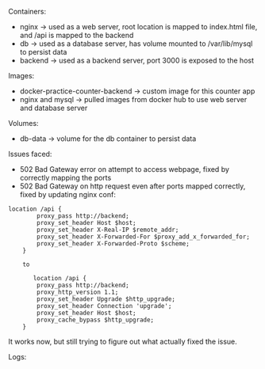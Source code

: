 Containers:

- nginx -> used as a web server, root location is mapped to index.html file, and /api is mapped to the backend
- db -> used as a database server, has volume mounted to /var/lib/mysql to persist data
- backend -> used as a backend server, port 3000 is exposed to the host

Images:

- docker-practice-counter-backend -> custom image for this counter app
- nginx and mysql -> pulled images from docker hub to use web server and database server

Volumes:

- db-data -> volume for the db container to persist data

Issues faced:

- 502 Bad Gateway error on attempt to access webpage, fixed by correctly mapping the ports
- 502 Bad Gateway on http request even after ports mapped correctly, fixed by updating nginx conf:

```
location /api {
        proxy_pass http://backend;
        proxy_set_header Host $host;
        proxy_set_header X-Real-IP $remote_addr;
        proxy_set_header X-Forwarded-For $proxy_add_x_forwarded_for;
        proxy_set_header X-Forwarded-Proto $scheme;
    }

    to

       location /api {
        proxy_pass http://backend;
        proxy_http_version 1.1;
        proxy_set_header Upgrade $http_upgrade;
        proxy_set_header Connection 'upgrade';
        proxy_set_header Host $host;
        proxy_cache_bypass $http_upgrade;
    }
```

It works now, but still trying to figure out what actually fixed the issue.

Logs:

<!--
# docker inspect -f '{{range.NetworkSettings.Networks}}{{.IPAddress}}{{end}}' docker-practice-counter-nginx-1

sh: 10: docker: not found

# ping docker inspect -f '{{range.NetworkSettings.Networks}}{{.IPAddress}}{{end}}' docker-practice-counter-nginx-1

sh: 11: ping: not found

# ping 172.18.0.3

sh: 12: ping: not found

# cd

# pwd

/root

# apt-get update -y

Get:1 http://deb.debian.org/debian bookworm InRelease [151 kB]
Get:2 http://deb.debian.org/debian bookworm-updates InRelease [55.4 kB]
Get:3 http://deb.debian.org/debian-security bookworm-security InRelease [48.0 kB]
Get:4 http://deb.debian.org/debian bookworm/main amd64 Packages [8787 kB]
Get:5 http://deb.debian.org/debian bookworm-updates/main amd64 Packages [13.8 kB]
Get:6 http://deb.debian.org/debian-security bookworm-security/main amd64 Packages [179 kB]
Fetched 9234 kB in 3s (3374 kB/s)
Reading package lists... Done

# apt-get install -y iputils-ping

Reading package lists... Done
Building dependency tree... Done
Reading state information... Done
The following additional packages will be installed:
libcap2-bin libpam-cap
The following NEW packages will be installed:
iputils-ping libcap2-bin libpam-cap
0 upgraded, 3 newly installed, 0 to remove and 10 not upgraded.
Need to get 96.2 kB of archives.
After this operation, 311 kB of additional disk space will be used.
Get:1 http://deb.debian.org/debian bookworm/main amd64 libcap2-bin amd64 1:2.66-4 [34.7 kB]
Get:2 http://deb.debian.org/debian bookworm/main amd64 iputils-ping amd64 3:20221126-1 [47.1 kB]
Get:3 http://deb.debian.org/debian bookworm/main amd64 libpam-cap amd64 1:2.66-4 [14.5 kB]
Fetched 96.2 kB in 1s (182 kB/s)
debconf: delaying package configuration, since apt-utils is not installed
Selecting previously unselected package libcap2-bin.
(Reading database ... 7581 files and directories currently installed.)
Preparing to unpack .../libcap2-bin_1%3a2.66-4_amd64.deb ...
Unpacking libcap2-bin (1:2.66-4) ...
Selecting previously unselected package iputils-ping.
Preparing to unpack .../iputils-ping_3%3a20221126-1_amd64.deb ...
Unpacking iputils-ping (3:20221126-1) ...
Selecting previously unselected package libpam-cap:amd64.
Preparing to unpack .../libpam-cap_1%3a2.66-4_amd64.deb ...
Unpacking libpam-cap:amd64 (1:2.66-4) ...
Setting up libcap2-bin (1:2.66-4) ...
Setting up libpam-cap:amd64 (1:2.66-4) ...
debconf: unable to initialize frontend: Dialog
debconf: (No usable dialog-like program is installed, so the dialog based frontend cannot be used. at /usr/share/perl5/Debconf/FrontEnd/Dialog.pm line 78.)
debconf: falling back to frontend: Readline
debconf: unable to initialize frontend: Readline
debconf: (Can't locate Term/ReadLine.pm in @INC (you may need to install the Term::ReadLine module) (@INC contains: /etc/perl /usr/local/lib/x86_64-linux-gnu/perl/5.36.0 /usr/local/share/perl/5.36.0 /usr/lib/x86_64-linux-gnu/perl5/5.36 /usr/share/perl5 /usr/lib/x86_64-linux-gnu/perl-base /usr/lib/x86_64-linux-gnu/perl/5.36 /usr/share/perl/5.36 /usr/local/lib/site_perl) at /usr/share/perl5/Debconf/FrontEnd/Readline.pm line 7.)
debconf: falling back to frontend: Teletype
Setting up iputils-ping (3:20221126-1) ...

# ping 172.18.0.3

PING 172.18.0.3 (172.18.0.3) 56(84) bytes of data.
64 bytes from 172.18.0.3: icmp_seq=1 ttl=64 time=0.143 ms
64 bytes from 172.18.0.3: icmp_seq=2 ttl=64 time=0.100 ms
64 bytes from 172.18.0.3: icmp_seq=3 ttl=64 time=0.099 ms
64 bytes from 172.18.0.3: icmp_seq=4 ttl=64 time=0.093 ms
64 bytes from 172.18.0.3: icmp_seq=5 ttl=64 time=0.098 ms
64 bytes from 172.18.0.3: icmp_seq=6 ttl=64 time=0.093 ms
^C
--- 172.18.0.3 ping statistics ---
6 packets transmitted, 6 received, 0% packet loss, time 5117ms
rtt min/avg/max/mdev = 0.093/0.104/0.143/0.017 ms

# ping 172.18.0.3:3000/api/count

ping: 172.18.0.3:3000/api/count: Name or service not known

# curl

curl: try 'curl --help' or 'curl --manual' for more information

# cur 72.18.0.3:3000/api/count

sh: 20: cur: not found

# curl 172.18.0.3:3000/api/count

{"count":6}# -->

